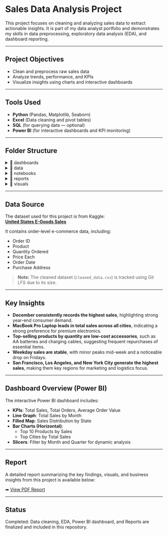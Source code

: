 # Sales Data Analysis Project

This project focuses on cleaning and analyzing sales data to extract actionable insights. It is part of my data analyst portfolio and demonstrates my skills in data preprocessing, exploratory data analysis (EDA), and dashboard reporting.

---

## Project Objectives

- Clean and preprocess raw sales data  
- Analyze trends, performance, and KPIs  
- Visualize insights using charts and interactive dashboards  

---

## Tools Used

- **Python** (Pandas, Matplotlib, Seaborn)  
- **Excel** (Data cleaning and pivot tables)  
- **SQL** (for querying data — optional)  
- **Power BI** (for interactive dashboards and KPI monitoring)  

---

## Folder Structure

<details>
<summary>📁 dashboards</summary>

- sales_dashboard.pbix  
- dashboard_screenshot.png  

</details>

<details>
<summary>📁 data</summary>

- raw_data.csv  
- cleaned_data.csv  

</details>

<details>
<summary>📁 notebooks</summary>

- data_cleaning.ipynb  
- eda.ipynb  

</details>

<details>
<summary>📁 reports</summary>

- sales_analaysis_report.pdf  

</details>

<details>
<summary>📁 visuals</summary>

- monthly_sales_per_year.png  
- quantity_ordered_by_day_of_week.png  
- top_5_products_monthly_quantity_ordered.png  
- top_5_products_monthly_sales.png  
- top_products_by_city.png  
- top_products_by_total_sales.png  
- total_sales_by_city.png  
- total_sales_by_month.png  

</details>

---

## Data Source

The dataset used for this project is from Kaggle:  
**[United States E-Goods Sales](https://www.kaggle.com/datasets/mithil1729/united-states-e-goods-sales)**

It contains order-level e-commerce data, including:
- Order ID  
- Product  
- Quantity Ordered 
- Price Each  
- Order Date  
- Purchase Address

> **Note:** The cleaned dataset (`cleaned_data.csv`) is tracked using Git LFS due to its size.

---

## Key Insights

- **December consistently records the highest sales**, highlighting strong year-end consumer demand.  
- **MacBook Pro Laptop leads in total sales across all cities**, indicating a strong preference for premium electronics.  
- **Top-selling products by quantity are low-cost accessories**, such as AA batteries and charging cables, suggesting frequent repurchases of essential items.  
- **Weekday sales are stable**, with minor peaks mid-week and a noticeable drop on Fridays.  
- **San Francisco, Los Angeles, and New York City generate the highest sales**, making them key regions for marketing and logistics focus.

---

## Dashboard Overview (Power BI)

The interactive Power BI dashboard includes:

- **KPIs**: Total Sales, Total Orders, Average Order Value  
- **Line Graph**: Total Sales by Month  
- **Filled Map**: Sales Distribution by State  
- **Bar Charts (Horizontal)**:
  - Top 10 Products by Sales  
  - Top Cities by Total Sales  
- **Slicers**: Filter by Month and Quarter for dynamic analysis  

---

## Report

A detailed report summarizing the key findings, visuals, and business insights from this project is available below:

➡ [View PDF Report](reports/sales_analysis_report.pdf)

---

## Status

Completed: Data cleaning, EDA, Power BI dashboard, and Reports are finalized and included in this repository.

